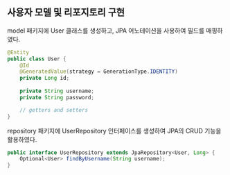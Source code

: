 ## 사용자 모델 및 리포지토리 구현


model 패키지에 User 클래스를 생성하고, JPA 어노테이션을 사용하여 필드를 매핑하였다.


```java
@Entity
public class User {
    @Id
    @GeneratedValue(strategy = GenerationType.IDENTITY)
    private Long id;
    
    private String username;
    private String password;

    // getters and setters
}
```


repository 패키지에 UserRepository 인터페이스를 생성하여 JPA의 CRUD 기능을 활용하였다.


```java
public interface UserRepository extends JpaRepository<User, Long> {
    Optional<User> findByUsername(String username);
}
```


